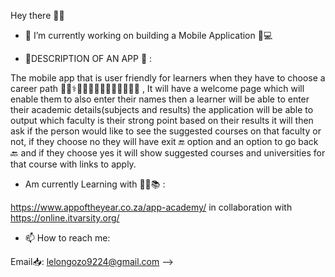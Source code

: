  Hey there 👋😄

- 🔭 I’m currently working on  building a Mobile Application 📱💻

- 📌DESCRIPTION OF AN APP 📂  :

The mobile app that is user friendly for learners when they have to choose a career path 👨‍🏫⚕️👮👨‍🔬👩‍🌾👩‍🎤👩‍🎨👩‍💻 ,
It will have a welcome page which will enable them to also enter their names
then a learner will be able to enter their academic details(subjects and results)
the application will be able to output which faculty is their strong point based on their results
it will then ask if the person would like to see the suggested courses on that faculty or not, 
if they choose no they will have exit 🔚 option and an option to go back 🔙 and
if they choose yes it will show suggested courses and universities for that course with links to apply.

- Am currently Learning with 👩‍💻📚 :
 
 https://www.appoftheyear.co.za/app-academy/ in collaboration with https://online.itvarsity.org/

- 📫 How to reach me:

Email📥: 
  lelongozo9224@gmail.com
-->
